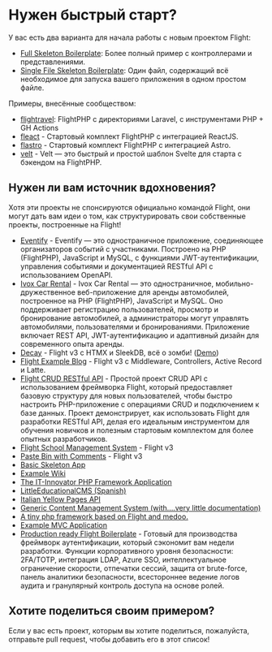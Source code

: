# Нужен быстрый старт?

У вас есть два варианта для начала работы с новым проектом Flight:

- [Full Skeleton Boilerplate](https://github.com/flightphp/skeleton): Более полный пример с контроллерами и представлениями.
- [Single File Skeleton Boilerplate](https://github.com/flightphp/skeleton-simple): Один файл, содержащий всё необходимое для запуска вашего приложения в одном простом файле.

Примеры, внесённые сообществом:

- [flightravel](https://github.com/fadrian06-templates/flighravel): FlightPHP с директориями Laravel, с инструментами PHP + GH Actions
- [fleact](https://github.com/flightphp/fleact) - Стартовый комплект FlightPHP с интеграцией ReactJS.
- [flastro](https://github.com/flightphp/flastro) - Стартовый комплект FlightPHP с интеграцией Astro.
- [velt](https://github.com/flightphp/velt) - Velt — это быстрый и простой шаблон Svelte для старта с бэкендом на FlightPHP. 

## Нужен ли вам источник вдохновения?

Хотя эти проекты не спонсируются официально командой Flight, они могут дать вам идеи о том, как структурировать свои собственные проекты, построенные на Flight!

- [Eventify](https://github.com/ilhanklisura/eventify) - Eventify — это одностраничное приложение, соединяющее организаторов событий с участниками. Построено на PHP (FlightPHP), JavaScript и MySQL, с функциями JWT-аутентификации, управления событиями и документацией RESTful API с использованием OpenAPI.
- [Ivox Car Rental](https://github.com/najtms/introductionToWeb) - Ivox Car Rental — это одностраничное, мобильно-дружественное веб-приложение для аренды автомобилей, построенное на PHP (FlightPHP), JavaScript и MySQL. Оно поддерживает регистрацию пользователей, просмотр и бронирование автомобилей, а администраторы могут управлять автомобилями, пользователями и бронированиями. Приложение включает REST API, JWT-аутентификацию и адаптивный дизайн для современного опыта аренды.
- [Decay](https://github.com/boxybird/decay) - Flight v3 с HTMX и SleekDB, всё о зомби! ([Demo](https://decay.andrewrhyand.com))
- [Flight Example Blog](https://github.com/n0nag0n/flightphp-blog) - Flight v3 с Middleware, Controllers, Active Record и Latte.
- [Flight CRUD RESTful API](https://github.com/soheilkhaledabdi/php-crud-api-flight) - Простой проект CRUD API с использованием фреймворка Flight, который предоставляет базовую структуру для новых пользователей, чтобы быстро настроить PHP-приложение с операциями CRUD и подключением к базе данных. Проект демонстрирует, как использовать Flight для разработки RESTful API, делая его идеальным инструментом для обучения новичков и полезным стартовым комплектом для более опытных разработчиков.
- [Flight School Management System](https://github.com/krmu/FlightPHP_School) - Flight v3
- [Paste Bin with Comments](https://github.com/n0nag0n/commie2) - Flight v3
- [Basic Skeleton App](https://github.com/markhughes/flight-skeleton)
- [Example Wiki](https://github.com/Skayo/FlightWiki)
- [The IT-Innovator PHP Framework Application](https://github.com/itinnovator/myphp-app)
- [LittleEducationalCMS (Spanish)](https://github.com/casgin/LittleEducationalCMS)
- [Italian Yellow Pages API](https://github.com/chiccomagnus/PGAPI)
- [Generic Content Management System (with....very little documentation)](https://github.com/recepuncu/cms)
- [A tiny php framework based on Flight and medoo.](https://github.com/ycrao/tinyme)
- [Example MVC Application](https://github.com/paddypei/Flight-MVC)
- [Production ready Flight Boilerplate](https://github.com/madcoda9000/SecStore) - Готовый для производства фреймворк аутентификации, который сэкономит вам недели разработки. Функции корпоративного уровня безопасности: 2FA/TOTP, интеграция LDAP, Azure SSO, интеллектуальное ограничение скорости, отпечатки сессий, защита от brute-force, панель аналитики безопасности, всестороннее ведение логов аудита и гранулярный контроль доступа на основе ролей.

## Хотите поделиться своим примером?

Если у вас есть проект, которым вы хотите поделиться, пожалуйста, отправьте pull request, чтобы добавить его в этот список!